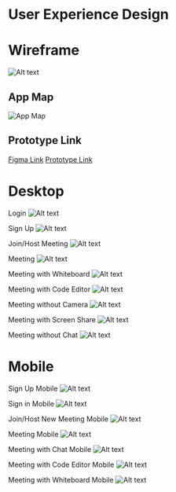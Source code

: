 # User Experience Design


# Wireframe

![Alt text](ux-design/Wireframe.png?raw=true "Wireframe")

## App Map
![App Map](./ux-design/Marconnect_Site_Map.png)

## Prototype Link
[Figma Link](https://www.figma.com/design/1YbOMtilqrs7cn05r9g2nZ/Wireframe?node-id=0-1&t=UoGChbqg2Y5lNGho-1)
[Prototype Link](https://www.figma.com/proto/1YbOMtilqrs7cn05r9g2nZ/Wireframe?node-id=0-1&t=5T5vCJGueTOBIBBL-1)

# Desktop

Login
![Alt text](ux-design/Sign-in.png?raw=true "Login")

Sign Up
![Alt text](ux-design/Sign-Up.png?raw=true "Sign Up")

Join/Host Meeting
![Alt text](ux-design/New%20Meeting.png?raw=true "Join/Host Meeting")

Meeting
![Alt text](ux-design/Meeting.png?raw=true "Meeting")

Meeting with Whiteboard
![Alt text](ux-design/Meeting_With_Whiteboard.png?raw=true "Meeting with Whiteboard")

Meeting with Code Editor
![Alt text](ux-design/Meeting%20with%20Code%20editor.png?raw=true "Meeting with Code Editor")

Meeting without Camera
![Alt text](ux-design/Meeting%20without%20Camera.png.png?raw=true "Meeting without Camera")

Meeting with Screen Share
![Alt text](ux-design/Meeting%20with%20Screen%20Share.png.png?raw=true "Meeting with Screen Share")

Meeting without Chat
![Alt text](ux-design/Meeting%20without%20Chat.png.png?raw=true "Meeting without Chat")


# Mobile

Sign Up Mobile
![Alt text](ux-design/Sign-Up%20Mobile.png?raw=true "Wireframe")

Sign in Mobile
![Alt text](ux-design/Sign-in%20Mobile.png?raw=true "Wireframe")

Join/Host New Meeting Mobile
![Alt text](ux-design/New%20Meeting%20Mobile.png?raw=true "Wireframe")

Meeting Mobile
![Alt text](ux-design/Call%20Mobile.png?raw=true "Wireframe")

Meeting with Chat Mobile
![Alt text](ux-design/Call_with_Chat_Mobile.png?raw=true "Wireframe")

Meeting with Code Editor Mobile
![Alt text](ux-design/Call_with_Code_Editor_Mobile.png?raw=true "Wireframe")

Meeting with Whiteboard Mobile
![Alt text](ux-design/Call_with_Whiteboard_Mobile.png?raw=true "Wireframe")
